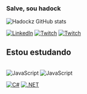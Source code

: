 ### Salve, sou hadock

![Hadockz GitHub stats](https://github-readme-stats.vercel.app/api?username=Hadockz&show_icons=true&theme=dark)

[![Linkedln](https://img.shields.io/badge/LinkedIn-0077B5?style=for-the-badge&logo=linkedin&logoColor=white)](https://www.linkedin.com/in/guilherme-costa-serra-12613916a/)
[![Twitch](https://img.shields.io/badge/Twitch-9146FF?style=for-the-badge&logo=twitch&logoColor=white)](https://www.twitch.tv/0capitaonemo)
[![Twitch](https://img.shields.io/badge/YouTube-FF0000?style=for-the-badge&logo=youtube&logoColor=white)](https://www.youtube.com/@GCSprod)

## Estou estudando
<div style= ``display: inline block><br/>

<img aling="center" alt="JavaScript" src="https://img.shields.io/badge/Java-ED8B00?style=for-the-badge&logo=openjdk&logoColor=black">

<img aling="center" alt="JavaScript" src="https://img.shields.io/badge/Python-14354C?style=for-the-badge&logo=python&logoColor=white">

[![C#](https://custom-icon-badges.demolab.com/badge/C%23-%23239120.svg?logo=cshrp&logoColor=white)](#)
	[![.NET](https://img.shields.io/badge/.NET-512BD4?logo=dotnet&logoColor=fff)](#)

</div>    
